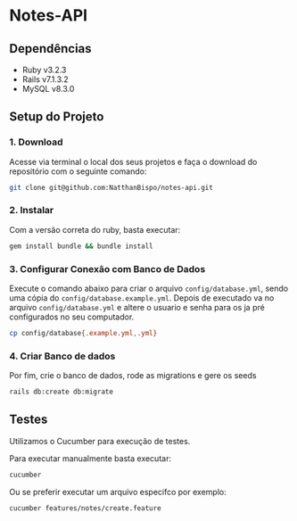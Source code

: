 # Notes-API

## Dependências

- Ruby v3.2.3
- Rails v7.1.3.2
- MySQL v8.3.0

## Setup do Projeto

### **1. Download**

Acesse via terminal o local dos seus projetos e faça o download do repositório com o seguinte comando:

```bash
git clone git@github.com:NatthanBispo/notes-api.git
```

### **2. Instalar**
Com a versão correta do ruby, basta executar:

```bash
gem install bundle && bundle install
```

### **3. Configurar Conexão com Banco de Dados**
Execute o comando abaixo para criar o arquivo `config/database.yml`, sendo uma cópia do `config/database.example.yml`. Depois de executado va no arquivo `config/database.yml` e altere o usuario e senha para os ja pré configurados no seu computador.

```bash
cp config/database{.example.yml,.yml}
```

### **4. Criar Banco de dados**

Por fim, crie o banco de dados, rode as migrations e gere os seeds

```bash
rails db:create db:migrate
```

## Testes
Utilizamos o Cucumber para execução de testes.

Para executar manualmente basta executar:

```bash
cucumber
```

Ou se preferir executar um arquivo especifco por exemplo:

```bash
cucumber features/notes/create.feature
```